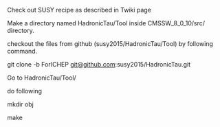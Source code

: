 Check out SUSY recipe as described in Twiki page

Make a directory named HadronicTau/Tool inside CMSSW_8_0_10/src/ directory. 

checkout the files from github (susy2015/HadronicTau/Tool) by following command.

git clone -b ForICHEP git@github.com:susy2015/HadronicTau.git

Go to HadronicTau/Tool/

do following

mkdir obj

make
